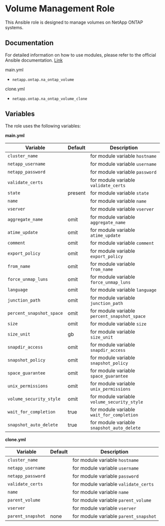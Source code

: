 # Volume Management Role

This Ansible role is designed to manage volumes on NetApp ONTAP systems.

## Documentation

For detailed information on how to use modules, please refer to the official Ansible documentation. [Link](https://docs.ansible.com/ansible/latest/collections/netapp/ontap/index.html)

main.yml
- `netapp.ontap.na_ontap_volume`

clone.yml
- `netapp.ontap.na_ontap_volume_clone`

## Variables

The role uses the following variables:

**main.yml**

| Variable                | Default | Description                                 |
|-------------------------|---------|---------------------------------------------|
| `cluster_name`          |         | for module variable `hostname`              |
| `netapp_username`       |         | for module variable `username`              |
| `netapp_password`       |         | for module variable `password`              |
| `validate_certs`        |         | for module variable `validate_certs`        |
| `state`                 | present | for module variable `state`                 |
| `name`                  |         | for module variable `name`                  |
| `vserver`               |         | for module variable `vserver`               |
| `aggregate_name`        | omit    | for module variable `aggregate_name`        |
| `atime_update`          | omit    | for module variable `atime_update`          |
| `comment`               | omit    | for module variable `comment`               |
| `export_policy`         | omit    | for module variable `export_policy`         |
| `from_name`             | omit    | for module variable `from_name`             |
| `force_unmap_luns`      | omit    | for module variable `force_unmap_luns`      |
| `language`              | omit    | for module variable `language`              |
| `junction_path`         | omit    | for module variable `junction_path`         |
| `percent_snapshot_space`| omit    | for module variable `percent_snapshot_space`|
| `size`                  | omit    | for module variable `size`                  |
| `size_unit`             | gb      | for module variable `size_unit`             |
| `snapdir_access`        | omit    | for module variable `snapdir_access`        |
| `snapshot_policy`       | omit    | for module variable `snapshot_policy`       |
| `space_guarantee`       | omit    | for module variable `space_guarantee`       |
| `unix_permissions`      | omit    | for module variable `unix_permissions`      |
| `volume_security_style` | omit    | for module variable `volume_security_style` |
| `wait_for_completion`   | true    | for module variable `wait_for_completion`   |
| `snapshot_auto_delete`  | true    | for module variable `snapshot_auto_delete`  |

**clone.yml**

| Variable              | Default | Description                              |
|-----------------------|---------|------------------------------------------|
| `cluster_name`        |         | for module variable `hostname`           |
| `netapp_username`     |         | for module variable `username`           |
| `netapp_password`     |         | for module variable `password`           |
| `validate_certs`      |         | for module variable `validate_certs`     |
| `name`                |         | for module variable `name`               |
| `parent_volume`       |         | for module variable `parent_volume`      |
| `vserver`             |         | for module variable `vserver`            |
| `parent_snapshot`     | none    | for module variable `parent_snapshot`    |
